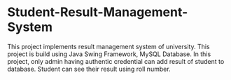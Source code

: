 # Student-Result-Management-System
This project implements result management system of university. This project is build using Java Swing Framework, MySQL Database. In this project, only admin having authentic credential can add result of student to database. Student can see their result using roll number. 
